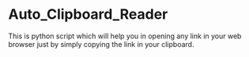 # Auto_Clipboard_Reader
This is python script which will help you in opening any link in your web browser just by simply copying the link in your clipboard.
